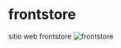 # frontstore
sitio web frontstore
![frontstore](https://user-images.githubusercontent.com/91045865/155266080-03cfa9f6-0168-49b9-b372-61733f05ed4d.png)
